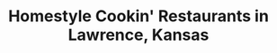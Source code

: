 ---
active: true
aliases: []
description: Homestyle Cookin' restaurants offering curbside, takeout, and delivery
  food in Lawrence, Kansas
name: Homestyle Cookin'
redirect_from: []
sitemap: true
slug: homestyle-cookin
title: Homestyle Cookin' Restaurants in Lawrence, Kansas
---